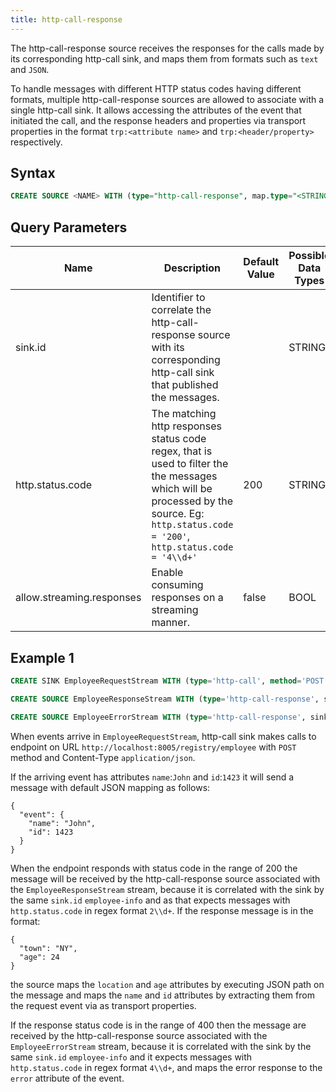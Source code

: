 ```yaml
---
title: http-call-response
---
```


The http-call-response source receives the responses for the calls made by its corresponding http-call sink, and maps them from formats such as `text` and `JSON`.

To handle messages with different HTTP status codes having different formats, multiple http-call-response sources are
allowed to associate with a single http-call sink. It allows accessing the attributes of the event that initiated the call, and the response headers and properties via transport properties in the format `trp:<attribute name>` and `trp:<header/property>` respectively.

## Syntax

```sql
CREATE SOURCE <NAME> WITH (type="http-call-response", map.type="<STRING>", sink.id="<STRING>", http.status.code="<STRING>", allow.streaming.responses="<BOOL>")
```

## Query Parameters

| Name    | Description       | Default Value | Possible Data Types | Optional | Dynamic |
|---------|-------------------|---------------|---------------------|----------|---------|
| sink.id | Identifier to correlate the http-call-response source with its corresponding http-call sink that published the messages.    |               | STRING              | No       | No      |
| http.status.code          | The matching http responses status code regex, that is used to filter the the messages which will be processed by the source. Eg: `http.status.code = '200'`, `http.status.code = '4\\d+'` | 200           | STRING              | Yes      | No      |
| allow.streaming.responses | Enable consuming responses on a streaming manner.     | false         | BOOL                | Yes      | No      |

## Example 1

```sql
CREATE SINK EmployeeRequestStream WITH (type='http-call', method='POST', publisher.url='http://localhost:8005/registry/employee', sink.id='employee-info', map.type='json') (name string, id int);

CREATE SOURCE EmployeeResponseStream WITH (type='http-call-response', sink.id='employee-info', http.status.code='2\\d+', map.type='json', map.attributes="name='trp:name', id='trp:id', location='$.town', age='$.age'") (name string, id int, location string, age int);

CREATE SOURCE EmployeeErrorStream WITH (type='http-call-response', sink.id='employee-info', http.status.code='4\\d+', map.type='text', map.regex.A='((.|\n)*)', map.attributes="error='A[1]'") (error string);
```

When events arrive in `EmployeeRequestStream`, http-call sink makes calls to endpoint on URL `http://localhost:8005/registry/employee` with
`POST` method and Content-Type `application/json`.

If the arriving event has attributes `name`:`John` and `id`:`1423` it will send a message with default JSON mapping as follows:

    {
      "event": {
        "name": "John",
        "id": 1423
      }
    }

When the endpoint responds with status code in the range of 200 the message will be received by the http-call-response source associated
with the `EmployeeResponseStream` stream, because it is correlated with the sink by the same `sink.id` `employee-info` and as that expects
messages with `http.status.code` in regex format `2\\d+`. If the response message is in the format:

    {
      "town": "NY",
      "age": 24
    }

the source maps the `location` and `age` attributes by executing JSON path on the message and maps the `name` and `id` attributes by
extracting them from the request event via as transport properties.

If the response status code is in the range of 400 then the message are received by the http-call-response source associated with the
`EmployeeErrorStream` stream, because it is correlated with the sink by the same `sink.id` `employee-info` and it expects messages with
`http.status.code` in regex format `4\\d+`, and maps the error response to the `error` attribute of the event.
